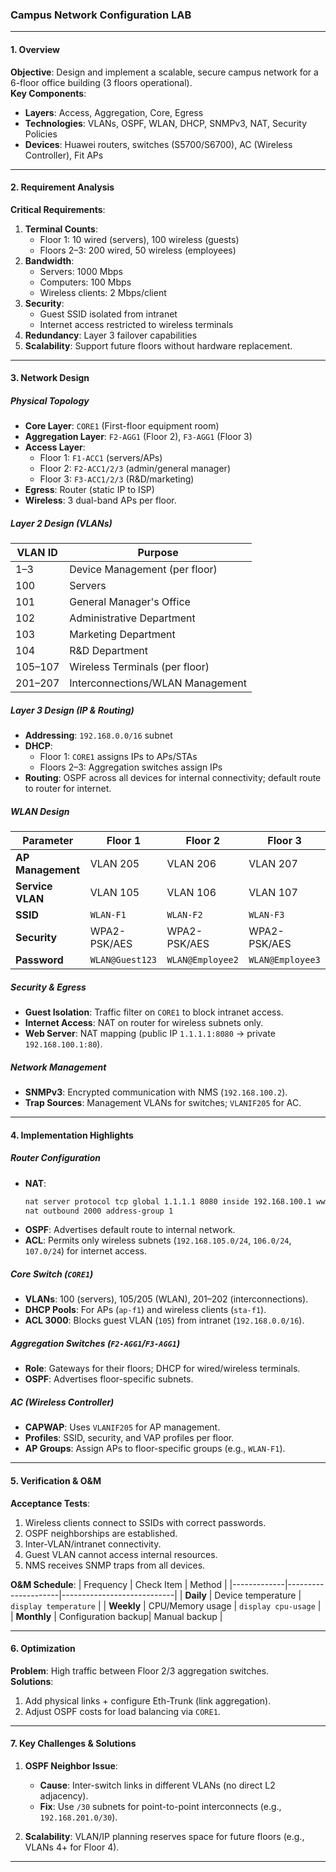 ### Campus Network Configuration LAB

---

#### **1. Overview**
**Objective**: Design and implement a scalable, secure campus network for a 6-floor office building (3 floors operational).  
**Key Components**:
- **Layers**: Access, Aggregation, Core, Egress
- **Technologies**: VLANs, OSPF, WLAN, DHCP, SNMPv3, NAT, Security Policies
- **Devices**: Huawei routers, switches (S5700/S6700), AC (Wireless Controller), Fit APs

---

#### **2. Requirement Analysis**
**Critical Requirements**:
1. **Terminal Counts**:
   - Floor 1: 10 wired (servers), 100 wireless (guests)
   - Floors 2–3: 200 wired, 50 wireless (employees)
2. **Bandwidth**:
   - Servers: 1000 Mbps
   - Computers: 100 Mbps
   - Wireless clients: 2 Mbps/client
3. **Security**:
   - Guest SSID isolated from intranet
   - Internet access restricted to wireless terminals
4. **Redundancy**: Layer 3 failover capabilities
5. **Scalability**: Support future floors without hardware replacement.

---

#### **3. Network Design**
##### **Physical Topology**
- **Core Layer**: `CORE1` (First-floor equipment room)
- **Aggregation Layer**: `F2-AGG1` (Floor 2), `F3-AGG1` (Floor 3)
- **Access Layer**: 
  - Floor 1: `F1-ACC1` (servers/APs)
  - Floor 2: `F2-ACC1/2/3` (admin/general manager)
  - Floor 3: `F3-ACC1/2/3` (R&D/marketing)
- **Egress**: Router (static IP to ISP)
- **Wireless**: 3 dual-band APs per floor.

##### **Layer 2 Design (VLANs)**
| VLAN ID | Purpose                          |
|---------|----------------------------------|
| 1–3     | Device Management (per floor)    |
| 100     | Servers                          |
| 101     | General Manager's Office         |
| 102     | Administrative Department        |
| 103     | Marketing Department             |
| 104     | R&D Department                   |
| 105–107 | Wireless Terminals (per floor)   |
| 201–207 | Interconnections/WLAN Management |

##### **Layer 3 Design (IP & Routing)**
- **Addressing**: `192.168.0.0/16` subnet
- **DHCP**: 
  - Floor 1: `CORE1` assigns IPs to APs/STAs
  - Floors 2–3: Aggregation switches assign IPs
- **Routing**: OSPF across all devices for internal connectivity; default route to router for internet.

##### **WLAN Design**
| Parameter          | Floor 1       | Floor 2       | Floor 3       |
|--------------------|---------------|---------------|---------------|
| **AP Management**  | VLAN 205      | VLAN 206      | VLAN 207      |
| **Service VLAN**   | VLAN 105      | VLAN 106      | VLAN 107      |
| **SSID**           | `WLAN-F1`     | `WLAN-F2`     | `WLAN-F3`     |
| **Security**       | WPA2-PSK/AES  | WPA2-PSK/AES  | WPA2-PSK/AES  |
| **Password**       | `WLAN@Guest123` | `WLAN@Employee2` | `WLAN@Employee3` |

##### **Security & Egress**
- **Guest Isolation**: Traffic filter on `CORE1` to block intranet access.
- **Internet Access**: NAT on router for wireless subnets only.
- **Web Server**: NAT mapping (public IP `1.1.1.1:8080` → private `192.168.100.1:80`).

##### **Network Management**
- **SNMPv3**: Encrypted communication with NMS (`192.168.100.2`).
- **Trap Sources**: Management VLANs for switches; `VLANIF205` for AC.

---

#### **4. Implementation Highlights**
##### **Router Configuration**
- **NAT**: 
  ```bash
  nat server protocol tcp global 1.1.1.1 8080 inside 192.168.100.1 www
  nat outbound 2000 address-group 1
  ```
- **OSPF**: Advertises default route to internal network.
- **ACL**: Permits only wireless subnets (`192.168.105.0/24`, `106.0/24`, `107.0/24`) for internet access.

##### **Core Switch (`CORE1`)**
- **VLANs**: 100 (servers), 105/205 (WLAN), 201–202 (interconnections).
- **DHCP Pools**: For APs (`ap-f1`) and wireless clients (`sta-f1`).
- **ACL 3000**: Blocks guest VLAN (`105`) from intranet (`192.168.0.0/16`).

##### **Aggregation Switches (`F2-AGG1`/`F3-AGG1`)**
- **Role**: Gateways for their floors; DHCP for wired/wireless terminals.
- **OSPF**: Advertises floor-specific subnets.

##### **AC (Wireless Controller)**
- **CAPWAP**: Uses `VLANIF205` for AP management.
- **Profiles**: SSID, security, and VAP profiles per floor.
- **AP Groups**: Assign APs to floor-specific groups (e.g., `WLAN-F1`).

---

#### **5. Verification & O&M**
**Acceptance Tests**:
1. Wireless clients connect to SSIDs with correct passwords.
2. OSPF neighborships are established.
3. Inter-VLAN/intranet connectivity.
4. Guest VLAN cannot access internal resources.
5. NMS receives SNMP traps from all devices.

**O&M Schedule**:
| Frequency   | Check Item          | Method                     |
|-------------|---------------------|----------------------------|
| **Daily**   | Device temperature  | `display temperature`      |
| **Weekly**  | CPU/Memory usage    | `display cpu-usage`        |
| **Monthly** | Configuration backup| Manual backup              |

---

#### **6. Optimization**
**Problem**: High traffic between Floor 2/3 aggregation switches.  
**Solutions**:
1. Add physical links + configure Eth-Trunk (link aggregation).
2. Adjust OSPF costs for load balancing via `CORE1`.

---

#### **7. Key Challenges & Solutions**
1. **OSPF Neighbor Issue**:
   - **Cause**: Inter-switch links in different VLANs (no direct L2 adjacency).
   - **Fix**: Use `/30` subnets for point-to-point interconnects (e.g., `192.168.201.0/30`).

2. **Scalability**: VLAN/IP planning reserves space for future floors (e.g., VLANs 4+ for Floor 4).
---

